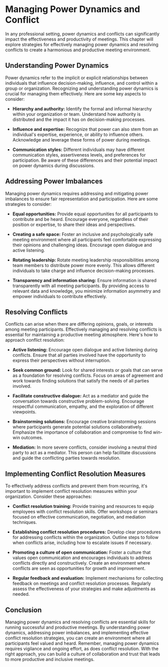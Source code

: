 Managing Power Dynamics and Conflict
================================================

In any professional setting, power dynamics and conflicts can significantly impact the effectiveness and productivity of meetings. This chapter will explore strategies for effectively managing power dynamics and resolving conflicts to create a harmonious and productive meeting environment.

Understanding Power Dynamics
----------------------------

Power dynamics refer to the implicit or explicit relationships between individuals that influence decision-making, influence, and control within a group or organization. Recognizing and understanding power dynamics is crucial for managing them effectively. Here are some key aspects to consider:

* **Hierarchy and authority:** Identify the formal and informal hierarchy within your organization or team. Understand how authority is distributed and the impact it has on decision-making processes.

* **Influence and expertise:** Recognize that power can also stem from an individual's expertise, experience, or ability to influence others. Acknowledge and leverage these forms of power during meetings.

* **Communication styles:** Different individuals may have different communication styles, assertiveness levels, and preferences for participation. Be aware of these differences and their potential impact on power dynamics during discussions.

Addressing Power Imbalances
---------------------------

Managing power dynamics requires addressing and mitigating power imbalances to ensure fair representation and participation. Here are some strategies to consider:

* **Equal opportunities:** Provide equal opportunities for all participants to contribute and be heard. Encourage everyone, regardless of their position or expertise, to share their ideas and perspectives.

* **Creating a safe space:** Foster an inclusive and psychologically safe meeting environment where all participants feel comfortable expressing their opinions and challenging ideas. Encourage open dialogue and active listening.

* **Rotating leadership:** Rotate meeting leadership responsibilities among team members to distribute power more evenly. This allows different individuals to take charge and influence decision-making processes.

* **Transparency and information sharing:** Ensure information is shared transparently with all meeting participants. By providing access to relevant data and knowledge, you minimize information asymmetry and empower individuals to contribute effectively.

Resolving Conflicts
-------------------

Conflicts can arise when there are differing opinions, goals, or interests among meeting participants. Effectively managing and resolving conflicts is essential for maintaining a productive meeting atmosphere. Here's how to approach conflict resolution:

* **Active listening:** Encourage open dialogue and active listening during conflicts. Ensure that all parties involved have the opportunity to express their perspectives without interruption.

* **Seek common ground:** Look for shared interests or goals that can serve as a foundation for resolving conflicts. Focus on areas of agreement and work towards finding solutions that satisfy the needs of all parties involved.

* **Facilitate constructive dialogue:** Act as a mediator and guide the conversation towards constructive problem-solving. Encourage respectful communication, empathy, and the exploration of different viewpoints.

* **Brainstorming solutions:** Encourage creative brainstorming sessions where participants generate potential solutions collaboratively. Emphasize the importance of collaboration and compromise to find win-win outcomes.

* **Mediation:** In more severe conflicts, consider involving a neutral third party to act as a mediator. This person can help facilitate discussions and guide the conflicting parties towards resolution.

Implementing Conflict Resolution Measures
-----------------------------------------

To effectively address conflicts and prevent them from recurring, it's important to implement conflict resolution measures within your organization. Consider these approaches:

* **Conflict resolution training:** Provide training and resources to equip employees with conflict resolution skills. Offer workshops or seminars focused on effective communication, negotiation, and mediation techniques.

* **Establishing conflict resolution procedures:** Develop clear procedures for addressing conflicts within the organization. Outline steps to follow when conflicts arise, including how to escalate issues if necessary.

* **Promoting a culture of open communication:** Foster a culture that values open communication and encourages individuals to address conflicts directly and constructively. Create an environment where conflicts are seen as opportunities for growth and improvement.

* **Regular feedback and evaluation:** Implement mechanisms for collecting feedback on meetings and conflict resolution processes. Regularly assess the effectiveness of your strategies and make adjustments as needed.

Conclusion
----------

Managing power dynamics and resolving conflicts are essential skills for running successful and productive meetings. By understanding power dynamics, addressing power imbalances, and implementing effective conflict resolution strategies, you can create an environment where all participants feel valued and heard. Remember, managing power dynamics requires vigilance and ongoing effort, as does conflict resolution. With the right approach, you can build a culture of collaboration and trust that leads to more productive and inclusive meetings.
